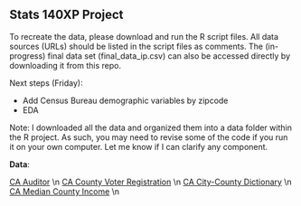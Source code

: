 ## Stats 140XP Project

To recreate the data, please download and run the R script files. All data sources (URLs) should be listed in the script files as comments. The (in-progress) final data set (final_data_ip.csv) can also be accessed directly by downloading it from this repo.

Next steps (Friday): 
- Add Census Bureau demographic variables by zipcode
- EDA

Note: I downloaded all the data and organized them into a data folder within the R project. As such, you may need to revise some of the code if you run it on your own computer. Let me know if I can clarify any component.

**Data**:

[CA Auditor](https://www.auditor.ca.gov/local_high_risk/dashboard-csa) \n
[CA County Voter Registration](https://www.sos.ca.gov/elections/voter-registration/voter-registration-statistics) \n
[CA City-County Dictionary](https://bythenumbers.sco.ca.gov/Raw-Data/Cities-Raw-Data-for-Fiscal-Years-2020-21/kyrq-f99p) \n
[CA Median County Income](https://data.ca.gov/dataset/income-limits-by-county) \n
